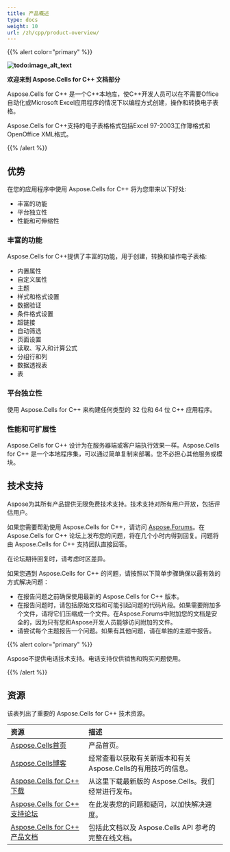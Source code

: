 ```yaml
---
title: 产品概述
type: docs
weight: 10
url: /zh/cpp/product-overview/
---
```


{{% alert color="primary" %}}

**![todo:image_alt_text](product-overview_1)**

**欢迎来到 Aspose.Cells for C++ 文档部分**

Aspose.Cells for C++ 是一个C++本地库，使C++开发人员可以在不需要Office自动化或Microsoft Excel应用程序的情况下以编程方式创建，操作和转换电子表格。

Aspose.Cells for C++支持的电子表格格式包括Excel 97-2003工作簿格式和OpenOffice XML格式。

{{% /alert %}}

## **优势**

在您的应用程序中使用 Aspose.Cells for C++ 将为您带来以下好处:

- 丰富的功能
- 平台独立性
- 性能和可伸缩性

### **丰富的功能**

Aspose.Cells for C++提供了丰富的功能，用于创建，转换和操作电子表格:

- 内置属性
- 自定义属性
- 主题
- 样式和格式设置
- 数据验证
- 条件格式设置
- 超链接
- 自动筛选
- 页面设置
- 读取、写入和计算公式
- 分组行和列
- 数据透视表
- 表

### **平台独立性**

使用 Aspose.Cells for C++ 来构建任何类型的 32 位和 64 位 C++ 应用程序。

### **性能和可扩展性**

Aspose.Cells for C++ 设计为在服务器端或客户端执行效果一样。Aspose.Cells for C++ 是一个本地程序集，可以通过简单复制来部署。您不必担心其他服务或模块。

## **技术支持**

Aspose为其所有产品提供无限免费技术支持。技术支持对所有用户开放，包括评估用户。

如果您需要帮助使用 Aspose.Cells for C++，请访问 [Aspose.Forums](https://forum.aspose.com/c/cells/9)。在 Aspose.Cells for C++ 论坛上发布您的问题，将在几个小时内得到回复。问题将由 Aspose.Cells for C++ 支持团队直接回答。

在论坛期待回复时，请考虑时区差异。

如果您遇到 Aspose.Cells for C++ 的问题，请按照以下简单步骤确保以最有效的方式解决问题：

- 在报告问题之前确保使用最新的 Aspose.Cells for C++ 版本。
- 在报告问题时，请包括原始文档和可能引起问题的代码片段。如果需要附加多个文件，请将它们压缩成一个文件。在Aspose.Forums中附加您的文档是安全的，因为只有您和Aspose开发人员能够访问附加的文件。
- 请尝试每个主题报告一个问题。如果有其他问题，请在单独的主题中报告。

{{% alert color="primary" %}}

Aspose不提供电话技术支持。电话支持仅供销售和购买问题使用。

{{% /alert %}}

## **资源**

该表列出了重要的 Aspose.Cells for C++ 技术资源。

|**资源**|**描述**|
| :- | :- |
|[Aspose.Cells首页](https://products.aspose.com/cells/cpp/)|产品首页。
|[Aspose.Cells博客](https://blog.aspose.com/category/cells/)|经常查看以获取有关新版本和有关Aspose.Cells的有用技巧的信息。
|[Aspose.Cells for C++ 下载](https://downloads.aspose.com/cells/cpp)|从这里下载最新版的 Aspose.Cells。我们经常进行发布。
|[Aspose.Cells for C++ 支持论坛](https://forum.aspose.com/c/cells/9)|在此发表您的问题和疑问，以加快解决速度。
|[Aspose.Cells for C++ 产品文档](/cells/zh/cpp/)|包括此文档以及 Aspose.Cells API 参考的完整在线文档。
